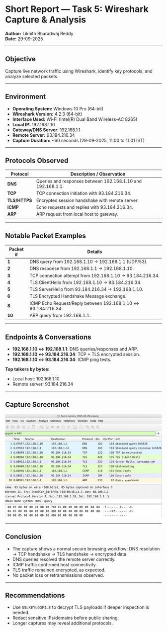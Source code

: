 # Short Report — Task 5: Wireshark Capture & Analysis

**Author:** Likhith Bharadwaj Reddy  
**Date:** 29-09-2025  

---

## Objective  
Capture live network traffic using Wireshark, identify key protocols, and analyze selected packets.

---

## Environment  
- **Operating System:** Windows 10 Pro (64-bit)  
- **Wireshark Version:** 4.2.3 (64-bit)  
- **Interface Used:** Wi-Fi (Intel(R) Dual Band Wireless-AC 8265)  
- **Local IP:** 192.168.1.10  
- **Gateway/DNS Server:** 192.168.1.1  
- **Remote Server:** 93.184.216.34  
- **Capture Duration:** ~60 seconds (29-09-2025, 11:00 to 11:01 IST)  

---

## Protocols Observed  

| Protocol | Description / Observation |
|----------|---------------------------|
| **DNS** | Queries and responses between 192.168.1.10 and 192.168.1.1. |
| **TCP** | TCP connection initiation with 93.184.216.34. |
| **TLS/HTTPS** | Encrypted session handshake with remote server. |
| **ICMP** | Echo requests and replies with 93.184.216.34. |
| **ARP** | ARP request from local host to gateway. |

---

## Notable Packet Examples  

| Packet # | Details |
|----------|---------|
| **1** | DNS query from 192.168.1.10 → 192.168.1.1 (UDP/53). |
| **2** | DNS response from 192.168.1.1 → 192.168.1.10. |
| **3** | TCP connection attempt from 192.168.1.10 → 93.184.216.34. |
| **4** | TLS ClientHello from 192.168.1.10 → 93.184.216.34. |
| **5** | TLS ServerHello from 93.184.216.34 → 192.168.1.10. |
| **6** | TLS Encrypted Handshake Message exchange. |
| **8** | ICMP Echo Request/Reply between 192.168.1.10 ↔ 93.184.216.34. |
| **10** | ARP query from 192.168.1.1. |

---

## Endpoints & Conversations  

- **192.168.1.10 ↔ 192.168.1.1**: DNS queries/responses and ARP.  
- **192.168.1.10 ↔ 93.184.216.34**: TCP + TLS encrypted session.  
- **192.168.1.10 ↔ 93.184.216.34**: ICMP ping tests.  

**Top talkers by bytes:**  
- Local host: 192.168.1.10  
- Remote server: 93.184.216.34  

---

## Capture Screenshot  

![Wireshark Capture](Wireshark%20Packet%20Capture%20Analysis.png)

---

## Conclusion  

- The capture shows a normal secure browsing workflow: DNS resolution → TCP handshake → TLS handshake → encrypted data.  
- DNS queries resolved the remote server correctly.  
- ICMP traffic confirmed host connectivity.  
- TLS traffic remained encrypted, as expected.  
- No packet loss or retransmissions observed.  

---

## Recommendations  

- Use `SSLKEYLOGFILE` to decrypt TLS payloads if deeper inspection is needed.  
- Redact sensitive IPs/domains before public sharing.  
- Longer captures may reveal additional protocols.  
